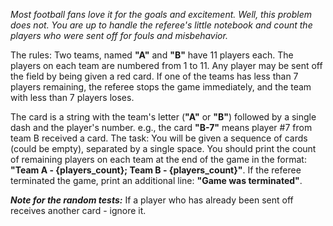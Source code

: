 *Most football fans love it for the goals and excitement. Well, this problem does not. You are up to   handle the referee's little notebook and count the players who were sent off for fouls and misbehavior.*  

The rules: Two teams, named **"A"** and **"B"** have 11 players each. The players on each team are numbered from 1 to 11. Any player may be sent off the field by being given a red card. If one of the teams has less than 7 players remaining, the referee stops the game immediately, and the team with less than 7 players loses.  

The card is a string with the team's letter (**"A"** or **"B"**) followed by a single dash and the player's number. e.g., the card **"B-7"** means player #7 from team B received a card.
The task: You will be given a sequence of cards (could be empty), separated by a single space. You should print the count of remaining players on each team at the end of the game in the format: **"Team A - {players_count}; Team B - {players_count}"**. If the referee terminated the game, print an additional line: **"Game was terminated"**.  

***Note for the random tests:*** If a player who has already been sent off receives another card - ignore it.

